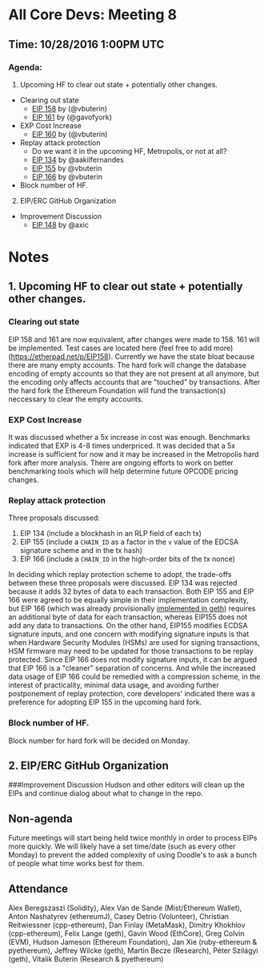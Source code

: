 # All Core Devs: Meeting 8
## Time: 10/28/2016 1:00PM UTC

### Agenda:
  1. Upcoming HF to clear out state + potentially other changes.
  - Clearing out state
    - [EIP 158](https://github.com/ethereum/EIPs/issues/158) by (@vbuterin)
    - [EIP 161](https://github.com/ethereum/EIPs/issues/161) by (@gavofyork)
  - EXP Cost Increase
    - [EIP 160](https://github.com/ethereum/EIPs/issues/160) by (@vbuterin)
  - Replay attack protection
    - Do we want it in the upcoming HF, Metropolis, or not at all?
    - [EIP 134](https://github.com/ethereum/EIPs/issues/134) by @aakilfernandes
    - [EIP 155](https://github.com/ethereum/EIPs/issues/155) by @vbuterin
    - [EIP 166](https://github.com/ethereum/EIPs/issues/166) by @vbuterin
  - Block number of HF.
  
  2. EIP/ERC GitHub Organization
  - Improvement Discussion
    - [EIP 148](https://github.com/ethereum/EIPs/issues/148) by @axic

# Notes
## 1. Upcoming HF to clear out state + potentially other changes.
### Clearing out state
EIP 158 and 161 are now equivalent, after changes were made to 158. 161 will be implemented. Test cases are located here (feel free to add more)(https://etherpad.net/p/EIP158). Currently we have the state bloat because there are many empty accounts. The hard fork will change the database encoding of empty accounts so that they are not present at all anymore, but the encoding only affects accounts that are "touched" by transactions. After the hard fork the Ethereum Foundation will fund the transaction(s) neccessary to clear the empty accounts.
### EXP Cost Increase
It was discussed whether a 5x increase in cost was enough. Benchmarks indicated that EXP is 4-8 times underpriced. It was decided that a 5x increase is sufficient for now and it may be increased in the Metropolis hard fork after more analysis. There are ongoing efforts to work on better benchmarking tools which will help determine future OPCODE pricing changes.
### Replay attack protection
Three proposals discussed:
   1. EIP 134 (include a blockhash in an RLP field of each tx)
   2. EIP 155 (include a `CHAIN_ID` as a factor in the `v` value of the EDCSA signature scheme and in the tx hash)
   3. EIP 166 (include a `CHAIN_ID` in the high-order bits of the tx nonce)
   
In deciding which replay protection scheme to adopt, the trade-offs between these three proposals were discussed. EIP 134 was rejected because it adds 32 bytes of data to each transaction. Both EIP 155 and EIP 166 were agreed to be equally simple in their implementation complexity, but EIP 166 (which was already provisionally [implemented in geth](https://github.com/ethereum/go-ethereum/pull/3179/commits/53510dd70af80dc9d14cd219ddcdd559f8bf7f10)) requires an additional byte of data for each transaction, whereas EIP155 does not add any data to transactions. On the other hand, EIP155 modifies ECDSA signature inputs, and one concern with modifying signature inputs is that when Hardware Security Modules (HSMs) are used for signing transactions, HSM firmware may need to be updated for those transactions to be replay protected. Since EIP 166 does not modify signature inputs, it can be argued that EIP 166 is a "cleaner" separation of concerns. And while the increased data usage of EIP 166 could be remedied with a compression scheme, in the interest of practicality, minimal data usage, and avoiding further postponement of replay protection, core developers' indicated there was a preference for adopting EIP 155 in the upcoming hard fork.

### Block number of HF.
Block number for hard fork will be decided on Monday.

## 2. EIP/ERC GitHub Organization
###Improvement Discussion
Hudson and other editors will clean up the EIPs and continue dialog about what to change in the repo.

## Non-agenda
Future meetings will start being held twice monthly in order to process EIPs more quickly. We will likely have a set time/date (such as every other Monday) to prevent the added complexity of using Doodle's to ask a bunch of people what time works best for them.

## Attendance
Alex Beregszaszi (Solidity), Alex Van de Sande (Mist/Ethereum Wallet), Anton Nashatyrev (ethereumJ), Casey Detrio (Volunteer), Christian Reitwiessner (cpp-ethereum), Dan Finlay (MetaMask), Dimitry Khokhlov (cpp-ethereum), Felix Lange (geth), Gavin Wood (EthCore), Greg Colvin (EVM), Hudson Jameson (Ethereum Foundation), Jan Xie (ruby-ethereum & pyethereum), Jeffrey Wilcke (geth), Martin Becze (Research), Péter Szilágyi (geth), Vitalik Buterin (Research & pyethereum)
